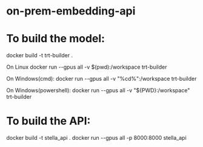 # on-prem-embedding-api

# To build the model:
docker build -t trt-builder .

On Linux
docker run --gpus all -v $(pwd):/workspace trt-builder

On Windows(cmd):
docker run --gpus all -v "%cd%":/workspace trt-builder

On Windows(powershell):
docker run --gpus all -v "${PWD}:/workspace" trt-builder

# To build the API:

docker build -t stella_api .
docker run --gpus all -p 8000:8000 stella_api
